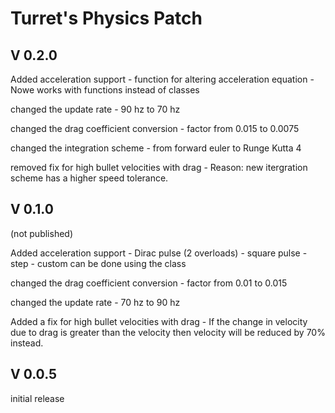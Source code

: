 # Turret's Physics Patch



## V 0.2.0

Added acceleration support
    - function for altering acceleration equation
    - Nowe works with functions instead of classes

changed the update rate
    - 90 hz to 70 hz

changed the drag coefficient conversion
    - factor from 0.015 to 0.0075

changed the integration scheme
    - from forward euler to Runge Kutta 4 

removed fix for high bullet velocities with drag
    - Reason: new itergration scheme has a higher speed tolerance.


## V 0.1.0

(not published)

Added acceleration support
    - Dirac pulse (2 overloads)
    - square pulse
    - step
    - custom can be done using the class

changed the drag coefficient conversion
    - factor from 0.01 to 0.015

changed the update rate
    - 70 hz to 90 hz

Added a fix for high bullet velocities with drag
    - If the change in velocity due to drag is greater than the velocity then velocity will be reduced by 70% instead.

## V 0.0.5

initial release
